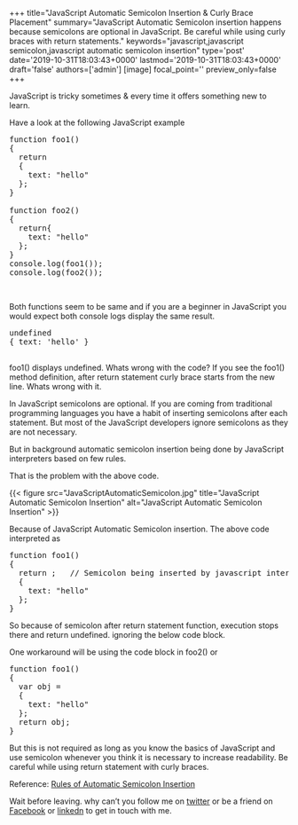 +++
title="JavaScript Automatic Semicolon Insertion & Curly Brace Placement"
summary="JavaScript Automatic Semicolon insertion happens because semicolons are optional in JavaScript. Be careful while using curly braces with return statements."
keywords="javascript,javascript semicolon,javascript automatic semicolon insertion"
type='post'
date='2019-10-31T18:03:43+0000'
lastmod='2019-10-31T18:03:43+0000'
draft='false'
authors=['admin']
[image]
focal_point=''
preview_only=false
+++

JavaScript is tricky sometimes &amp; every time it offers something new to learn.

Have a look at the following JavaScript example

<pre>function foo1()
{
  return
  {
    text: "hello"
  };
}

function foo2()
{
  return{
    text: "hello"
  };
}
console.log(foo1());
console.log(foo2());</pre>

&nbsp;

Both functions seem&nbsp;to be same and if you are a beginner in JavaScript you would expect both console logs display the same result.

<pre>undefined
{ text: 'hello' }

</pre>

foo1() displays undefined. Whats wrong with the code? If you see&nbsp;the foo1() method definition, after return statement curly brace starts from the new line. Whats wrong with it.

In JavaScript semicolons are optional. If you are coming from traditional programming languages you have a habit of inserting semicolons after each statement. But most of the JavaScript developers ignore semicolons as they are not necessary.

But in background automatic semicolon insertion being done by JavaScript interpreters based on few rules.

That is the problem with the above code.

{{< figure src="JavaScriptAutomaticSemicolon.jpg" title="JavaScript Automatic Semicolon Insertion" alt="JavaScript Automatic Semicolon Insertion" >}}

Because of JavaScript Automatic Semicolon insertion. The above code interpreted as

<pre>function foo1()
{
  return ;   // Semicolon being inserted by javascript interpreters&nbsp;
  {
    text: "hello"
  };
}</pre>

So because of semicolon after return statement function, execution stops there and return undefined. ignoring the below code block.

One workaround will be using the code block in foo2() or

<pre>function foo1() 
{
  var obj =
  {
    text: "hello"
  };
  return obj;
}</pre>

But this is not required as long as you know the basics of JavaScript and use semicolon whenever you think it is necessary to increase readability. Be careful while using return statement with curly braces.

Reference: <a href="https://www.ecma-international.org/ecma-262/5.1/#sec-7.9.1" target="_blank" rel="nofollow noopener">Rules of Automatic Semicolon Insertion</a>

Wait before leaving.
why can’t you follow me on <a href="https://twitter.com/arungudelli" target="_blank" rel="noopener">twitter</a> or be a friend on <a href="https://www.facebook.com/gudelliArun" target="_blank" rel="noopener">Facebook</a> or  <a href="https://www.linkedin.com/in/arungudelli/" target="_blank" rel="noopener">linkedn</a> to get in touch with me.







